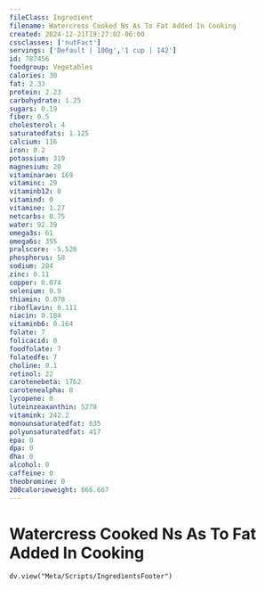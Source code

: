 ```yaml
---
fileClass: Ingredient
filename: Watercress Cooked Ns As To Fat Added In Cooking
created: 2024-12-21T19:27:02-06:00
cssclasses: ['nutFact']
servings: ['Default | 100g','1 cup | 142']
id: 787456
foodgroup: Vegetables
calories: 30
fat: 2.33
protein: 2.23
carbohydrate: 1.25
sugars: 0.19
fiber: 0.5
cholesterol: 4
saturatedfats: 1.125
calcium: 116
iron: 0.2
potassium: 319
magnesium: 20
vitaminarae: 169
vitaminc: 29
vitaminb12: 0
vitamind: 0
vitamine: 1.27
netcarbs: 0.75
water: 92.39
omega3s: 61
omega6s: 355
pralscore: -5.526
phosphorus: 58
sodium: 284
zinc: 0.11
copper: 0.074
selenium: 0.9
thiamin: 0.078
riboflavin: 0.111
niacin: 0.184
vitaminb6: 0.164
folate: 7
folicacid: 0
foodfolate: 7
folatedfe: 7
choline: 9.1
retinol: 22
carotenebeta: 1762
carotenealpha: 0
lycopene: 0
luteinzeaxanthin: 5278
vitamink: 242.2
monounsaturatedfat: 635
polyunsaturatedfat: 417
epa: 0
dpa: 0
dha: 0
alcohol: 0
caffeine: 0
theobromine: 0
200calorieweight: 666.667
---
```


# Watercress Cooked Ns As To Fat Added In Cooking

```dataviewjs
dv.view("Meta/Scripts/IngredientsFooter")
```